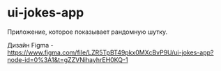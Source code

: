 # ui-jokes-app
Приложение, которое показывает рандомную шутку.

Дизайн Figma - https://www.figma.com/file/LZR5TpBT49pkx0MXcBvP9U/ui-jokes-app?node-id=0%3A1&t=gZZVNihayhrEH0KQ-1
